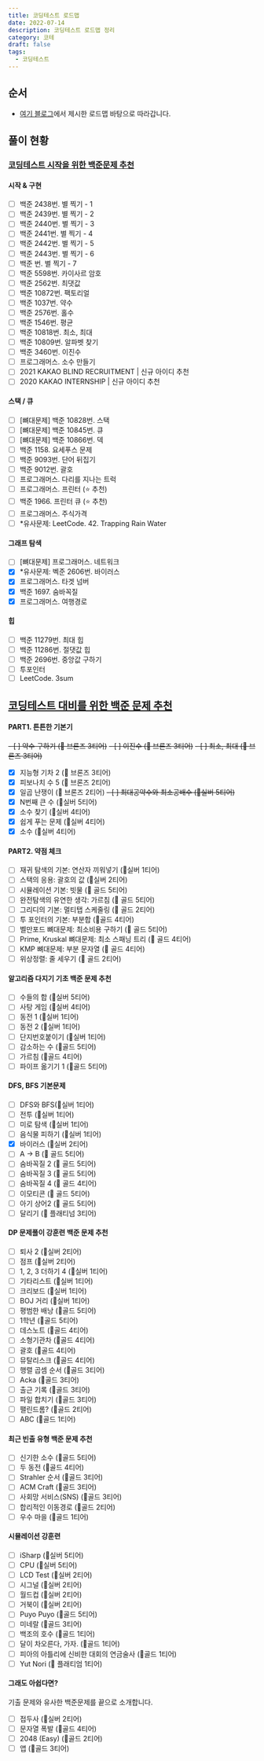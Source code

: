 ```yaml
---
title: 코딩테스트 로드맵
date: 2022-07-14
description: 코딩테스트 로드맵 정리
category: 코테
draft: false
tags:
  - 코딩테스트
---
```


## 순서

- [여기 블로그](https://covenant.tistory.com/235)에서 제시한 로드맵 바탕으로 따라갑니다.

## 풀이 현황

### [코딩테스트 시작을 위한 백준문제 추천](https://covenant.tistory.com/234)

#### 시작 & 구현

- [ ] 백준 2438번. 별 찍기 - 1
- [ ] 백준 2439번. 별 찍기 - 2
- [ ] 백준 2440번. 별 찍기 - 3
- [ ] 백준 2441번. 별 찍기 - 4
- [ ] 백준 2442번. 별 찍기 - 5
- [ ] 백준 2443번. 별 찍기 - 6
- [ ] 백준 번. 별 찍기 - 7
- [ ] 백준 5598번. 카이사르 암호
- [ ] 백준 2562번. 최댓값
- [ ] 백준 10872번. 팩토리얼
- [ ] 백준 1037번. 약수
- [ ] 백준 2576번. 홀수
- [ ] 백준 1546번. 평균
- [ ] 백준 10818번. 최소, 최대
- [ ] 백준 10809번. 알파벳 찾기
- [ ] 백준 3460번. 이진수
- [ ] 프로그래머스. 소수 만들기
- [ ] 2021 KAKAO BLIND RECRUITMENT | 신규 아이디 추천
- [ ] 2020 KAKAO INTERNSHIP | 신규 아이디 추천

#### 스택 / 큐

- [ ] [뼈대문제] 백준 10828번. 스택
- [ ] [뼈대문제] 백준 10845번. 큐
- [ ] [뼈대문제] 백준 10866번. 덱
- [ ] 백준 1158. 요세푸스 문제
- [ ] 백준 9093번. 단어 뒤집기
- [ ] 백준 9012번. 괄호
- [ ] 프로그래머스. 다리를 지나는 트럭
- [ ] 프로그래머스. 프린터 (⭐ 추천)
- [ ] 백준 1966. 프린터 큐 (⭐ 추천)
- [ ] 프로그래머스. 주식가격
- [ ] \*유사문제: LeetCode. 42. Trapping Rain Water

#### 그래프 탐색

- [ ] [뼈대문제] 프로그래머스. 네트워크
- [x] \*유사문제: 벡준 2606번. 바이러스
- [x] 프로그래머스. 타겟 넘버
- [x] 백준 1697. 숨바꼭질
- [x] 프로그래머스. 여행경로

#### 힙

- [ ] 백준 11279번. 최대 힙
- [ ] 백준 11286번. 절댓값 힙
- [ ] 백준 2696번. 중앙값 구하기
- [ ] 투포인터
- [ ] LeetCode. 3sum

## [코딩테스트 대비를 위한 백준 문제 추천](https://covenant.tistory.com/224?category=727170)

#### PART1. 튼튼한 기본기

~~- [ ] 약수 구하기 (🥉 브론즈 3티어)~~
~~- [ ] 이진수 (🥉 브론즈 3티어)~~
~~- [ ] 최소, 최대 (🥉 브론즈 3티어)~~

- [x] 지능형 기차 2 (🥉 브론즈 3티어)
- [x] 피보나치 수 5 (🥉 브론즈 2티어)
- [x] 일곱 난쟁이 (🥉 브론즈 2티어)
      ~~- [ ] 최대공약수와 최소공배수 (🥈실버 5티어)~~
- [x] N번째 큰 수 (🥈실버 5티어)
- [x] 소수 찾기 (🥈실버 4티어)
- [x] 쉽게 푸는 문제 (🥈실버 4티어)
- [x] 소수 (🥈실버 4티어)

#### PART2. 약점 체크

- [ ] 재귀 탐색의 기본: 연산자 끼워넣기 (🥈실버 1티어)
- [ ] 스택의 응용: 괄호의 값 (🥈실버 2티어)
- [ ] 시뮬레이션 기본: 빗물 (🥇 골드 5티어)
- [ ] 완전탐색의 유연한 생각: 가르침 (🥇 골드 5티어)
- [ ] 그리디의 기본: 멀티탭 스케줄링 (🥇 골드 2티어)
- [ ] 투 포인터의 기본: 부분합 (🥇골드 4티어)
- [ ] 벨만포드 뼈대문제: 최소비용 구하기 (🥇 골드 5티어)
- [ ] Prime, Kruskal 뼈대문제: 최소 스패닝 트리 (🥇 골드 4티어)
- [ ] KMP 뼈대문제: 부분 문자열 (🥇 골드 4티어)
- [ ] 위상정렬: 줄 세우기 (🥇 골드 2티어)

#### 알고리즘 다지기 기초 백준 문제 추천

- [ ] 수들의 합 (🥈실버 5티어)
- [ ] 사탕 게임 (🥈실버 4티어)
- [ ] 동전 1 (🥈실버 1티어)
- [ ] 동전 2 (🥈실버 1티어)
- [ ] 단지번호붙이기 (🥈실버 1티어)
- [ ] 감소하는 수 (🥇골드 5티어)
- [ ] 가르침 (🥇골드 4티어)
- [ ] 파이프 옮기기 1 (🥇골드 5티어)

#### DFS, BFS 기본문제

- [ ] DFS와 BFS(🥈실버 1티어)
- [ ] 전투 (🥈실버 1티어)
- [ ] 미로 탐색 (🥈실버 1티어)
- [ ] 음식물 피하기 (🥈실버 1티어)
- [x] 바이러스 (🥈실버 2티어)
- [ ] A → B (🥇 골드 5티어)
- [ ] 숨바꼭질 2 (🥇 골드 5티어)
- [ ] 숨바꼭질 3 (🥇 골드 5티어)
- [ ] 숨바꼭질 4 (🥇 골드 4티어)
- [ ] 이모티콘 (🥇 골드 5티어)
- [ ] 아기 상어2 (🥇 골드 5티어)
- [ ] 달리기 (🏅 플래티넘 3티어)

#### DP 문제풀이 강훈련 백준 문제 추천

- [ ] 퇴사 2 (🥈실버 2티어)
- [ ] 점프 (🥈실버 2티어)
- [ ] 1, 2, 3 더하기 4 (🥈실버 1티어)
- [ ] 기타리스트 (🥈실버 1티어)
- [ ] 크리보드 (🥈실버 1티어)
- [ ] BOJ 거리 (🥈실버 1티어)
- [ ] 평범한 배낭 (🥇골드 5티어)
- [ ] 1학년 (🥇골드 5티어)
- [ ] 데스노트 (🥇골드 4티어)
- [ ] 소형기관차 (🥇골드 4티어)
- [ ] 괄호 (🥇골드 4티어)
- [ ] 뮤탈리스크 (🥇골드 4티어)
- [ ] 행렬 곱셈 순서 (🥇골드 3티어)
- [ ] Acka (🥇골드 3티어)
- [ ] 출근 기록 (🥇골드 3티어)
- [ ] 파일 합치기 (🥇골드 3티어)
- [ ] 팰린드롬? (🥇골드 2티어)
- [ ] ABC (🥇골드 1티어)

#### 최근 빈출 유형 백준 문제 추천

- [ ] 신기한 소수 (🥇골드 5티어)
- [ ] 두 동전 (🥇골드 4티어)
- [ ] Strahler 순서 (🥇골드 3티어)
- [ ] ACM Craft (🥇골드 3티어)
- [ ] 사회망 서비스(SNS) (🥇골드 3티어)
- [ ] 합리적인 이동경로 (🥇골드 2티어)
- [ ] 우수 마을 (🥇골드 1티어)

#### 시뮬레이션 강훈련

- [ ] iSharp (🥈실버 5티어)
- [ ] CPU (🥈실버 5티어)
- [ ] LCD Test (🥈실버 2티어)
- [ ] 시그널 (🥈실버 2티어)
- [ ] 월드컵 (🥈실버 2티어)
- [ ] 거북이 (🥈실버 2티어)
- [ ] Puyo Puyo (🥇골드 5티어)
- [ ] 미네랄 (🥇골드 3티어)
- [ ] 백조의 호수 (🥇골드 1티어)
- [ ] 달이 차오른다, 가자. (🥇골드 1티어)
- [ ] 피아의 아틀리에 신비한 대회의 연금술사 (🥇골드 1티어)
- [ ] Yut Nori (🏅 플래티엄 1티어)

#### 그래도 아쉽다면?

기출 문제와 유사한 백준문제를 끝으로 소개합니다.

- [ ] 접두사 (🥈실버 2티어)
- [ ] 문자열 폭발 (🥇골드 4티어)
- [ ] 2048 (Easy) (🥇골드 2티어)
- [ ] 앱 (🥇골드 3티어)
